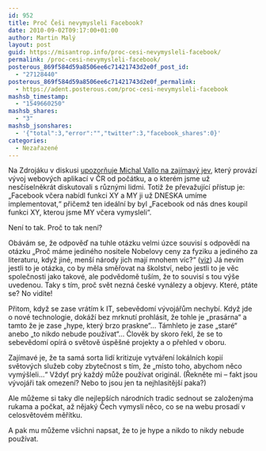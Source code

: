 ```yaml
---
id: 952
title: Proč Češi nevymysleli Facebook?
date: 2010-09-02T09:17:00+01:00
author: Martin Malý
layout: post
guid: https://misantrop.info/proc-cesi-nevymysleli-facebook/
permalink: /proc-cesi-nevymysleli-facebook/
posterous_869f584d59a8506ee6c71421743d2e0f_post_id:
  - "27128440"
posterous_869f584d59a8506ee6c71421743d2e0f_permalink:
  - https://adent.posterous.com/proc-cesi-nevymysleli-facebook
mashsb_timestamp:
  - "1549660250"
mashsb_shares:
  - "3"
mashsb_jsonshares:
  - '{"total":3,"error":"","twitter":3,"facebook_shares":0}'
categories:
  - Nezařazené
---
```

Na Zdroj&aacute;ku v diskusi [upozorňuje Michal Vallo na zaj&iacute;mav&yacute; jev](https://zdrojak.root.cz/clanky/vaclav-stoupa-webexpo-je-muj-startup/nazory/11647/), kter&yacute; prov&aacute;z&iacute; v&yacute;voj webov&yacute;ch aplikac&iacute; v ČR od poč&aacute;tku, a o kter&eacute;m jsme už nesč&iacute;selněkr&aacute;t diskutovali s různ&yacute;mi lidmi. Totiž že převažuj&iacute;c&iacute; př&iacute;stup je: &#8222;Facebook včera nab&iacute;dl funkci XY a MY ji už DNESKA um&iacute;me implementovat,&#8220; přičemž ten ide&aacute;ln&iacute; by byl &#8222;Facebook od n&aacute;s dnes koupil funkci XY, kterou jsme MY včera vymysleli&#8220;.

Nen&iacute; to tak. Proč to tak nen&iacute;?

Ob&aacute;v&aacute;m se, že odpověď na tuhle ot&aacute;zku velmi &uacute;zce souvis&iacute; s odpověd&iacute; na ot&aacute;zku &#8222;Proč m&aacute;me jedin&eacute;ho nositele Nobelovy ceny za fyziku a jedin&eacute;ho za literaturu, když jin&eacute;, men&scaron;&iacute; n&aacute;rody jich maj&iacute; mnohem v&iacute;c?&#8220; ([viz](https://www.nationmaster.com/graph/peo_nob_pri_lau_percap-nobel-prize-laureates-per-capita)) J&aacute; nev&iacute;m jestli to je ot&aacute;zka, co by měla směřovat na &scaron;kolstv&iacute;, nebo jestli to je věc společnosti jako takov&eacute;, ale podvědomě tu&scaron;&iacute;m, že to souvis&iacute; s tou v&yacute;&scaron;e uvedenou. Taky s t&iacute;m, proč svět nezn&aacute; česk&eacute; vyn&aacute;lezy a objevy. Kter&eacute;, pt&aacute;te se? No vid&iacute;te!

Přitom, když se zase vr&aacute;t&iacute;m k IT, sebevědom&iacute; v&yacute;voj&aacute;řům nechyb&iacute;. Když jde o nov&eacute; technologie, dok&aacute;ž&iacute; bez mrknut&iacute; prohl&aacute;sit, že tohle je &#8222;pras&aacute;rna&#8220; a tamto že je zase &#8222;hype, kter&yacute; brzo praskne&#8220;&#8230; T&aacute;mhleto je zase &#8222;star&eacute;&#8220; anebo &#8222;to nikdo nebude použ&iacute;vat&#8220;&#8230; Člověk by skoro řekl, že se to sebevědom&iacute; op&iacute;r&aacute; o světově &uacute;spě&scaron;n&eacute; projekty a o přehled v oboru.

Zaj&iacute;mav&eacute; je, že ta sam&aacute; sorta lid&iacute; kritizuje vytv&aacute;řen&iacute; lok&aacute;ln&iacute;ch kopi&iacute; světov&yacute;ch služeb coby zbytečnost s t&iacute;m, že &#8222;m&iacute;sto toho, abychom něco vym&yacute;&scaron;leli&#8230;&#8220; Vždyť pr&yacute; každ&yacute; může použ&iacute;vat origin&aacute;l. (Řekněte mi &#8211; fakt jsou v&yacute;voj&aacute;ři tak omezen&iacute;? Nebo to jsou jen ta nejhlasitěj&scaron;&iacute; paka?)

Ale můžeme si taky dle nejlep&scaron;&iacute;ch n&aacute;rodn&iacute;ch tradic sednout se založen&yacute;ma rukama a počkat, až nějak&yacute; Čech vymysl&iacute; něco, co se na webu prosad&iacute; v celosvětov&eacute;m měř&iacute;tku.

A pak mu můžeme v&scaron;ichni napsat, že to je hype a nikdo to nikdy nebude použ&iacute;vat.